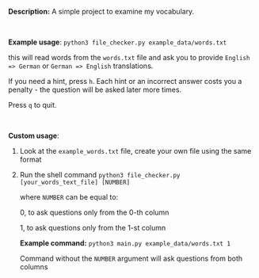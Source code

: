 **Description:** A simple project to examine my vocabulary. <p>&nbsp;</p>

**Example usage**: `python3 file_checker.py example_data/words.txt`

this will read words from the `words.txt` file and ask you to provide `English => German` or `German => English` translations.    
   
   If you need a hint, press `h`. Each hint or an incorrect answer costs you a penalty - the question will be asked later more times.
   
   Press `q` to quit. <p>&nbsp;</p>

**Custom usage**:

1) Look at the `example_words.txt` file, create your own
   file using the same format

2) Run the shell command `python3 file_checker.py [your_words_text_file] [NUMBER]`
   
   where `NUMBER` can be equal to:
       
   0, to ask questions only from the 0-th column
       
   1, to ask questions only from the 1-st column

   **Example command:** `python3 main.py example_data/words.txt 1`
   
   Command without the `NUMBER` argument will ask questions from both columns
   
 <p>&nbsp;</p>
